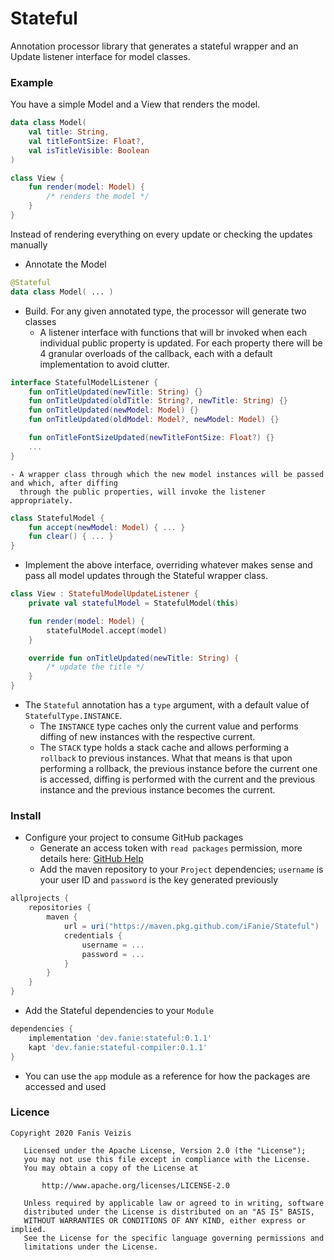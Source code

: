 # Stateful
Annotation processor library that generates a stateful wrapper and an Update listener interface for
model classes.

### Example
You have a simple Model and a View that renders the model.

```kotlin
data class Model(
    val title: String,
    val titleFontSize: Float?,
    val isTitleVisible: Boolean
)

class View {
    fun render(model: Model) {
        /* renders the model */
    }
}
```

Instead of rendering everything on every update or checking the updates manually
- Annotate the Model

```kotlin
@Stateful
data class Model( ... )
```

- Build. For any given annotated type, the processor will generate two classes
    - A listener interface with functions that will br invoked when each individual public property
      is updated. For each property there will be 4 granular overloads of the callback, each with a
      default implementation to avoid clutter.

```kotlin
interface StatefulModelListener {
    fun onTitleUpdated(newTitle: String) {}
    fun onTitleUpdated(oldTitle: String?, newTitle: String) {}
    fun onTitleUpdated(newModel: Model) {}
    fun onTitleUpdated(oldModel: Model?, newModel: Model) {}

    fun onTitleFontSizeUpdated(newTitleFontSize: Float?) {}
    ...
}
```

    - A wrapper class through which the new model instances will be passed and which, after diffing
      through the public properties, will invoke the listener appropriately.

```kotlin
class StatefulModel {
    fun accept(newModel: Model) { ... }
    fun clear() { ... }
}
```

- Implement the above interface, overriding whatever makes sense and pass all model updates through
  the Stateful wrapper class.

```kotlin
class View : StatefulModelUpdateListener {
    private val statefulModel = StatefulModel(this)

    fun render(model: Model) {
        statefulModel.accept(model)
    }

    override fun onTitleUpdated(newTitle: String) {
        /* update the title */
    }
}
```

- The `Stateful` annotation has a `type` argument, with a default value of `StatefulType.INSTANCE`.
    - The `INSTANCE` type caches only the current value and performs diffing of new instances with
      the respective current.
    - The `STACK` type holds a stack cache and allows performing a `rollback` to previous instances.
      What that means is that upon performing a rollback, the previous instance before the current one
      is accessed, diffing is performed with the current and the previous instance and the previous
      instance becomes the current.

### Install
- Configure your project to consume GitHub packages
    - Generate an access token with `read packages` permission, more details here: [GitHub Help](https://help.github.com/en/packages/using-github-packages-with-your-projects-ecosystem/configuring-gradle-for-use-with-github-packages)
    - Add the maven repository to your `Project` dependencies; `username` is your user ID and `password` is the key
      generated previously

```groovy
allprojects {
    repositories {
        maven {
            url = uri("https://maven.pkg.github.com/iFanie/Stateful")
            credentials {
                username = ...
                password = ...
            }
        }
    }
}
```

- Add the Stateful dependencies to your `Module`

```groovy
dependencies {
    implementation 'dev.fanie:stateful:0.1.1'
    kapt 'dev.fanie:stateful-compiler:0.1.1'
}
```

- You can use the `app` module as a reference for how the packages are accessed and used

### Licence
```
Copyright 2020 Fanis Veizis

   Licensed under the Apache License, Version 2.0 (the "License");
   you may not use this file except in compliance with the License.
   You may obtain a copy of the License at

       http://www.apache.org/licenses/LICENSE-2.0

   Unless required by applicable law or agreed to in writing, software
   distributed under the License is distributed on an "AS IS" BASIS,
   WITHOUT WARRANTIES OR CONDITIONS OF ANY KIND, either express or implied.
   See the License for the specific language governing permissions and
   limitations under the License.
```
